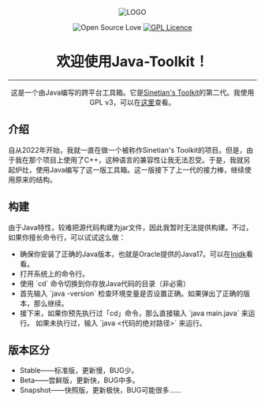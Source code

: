 <div align="center">

![LOGO](https://img.kookapp.cn/assets/2023-01/I00Dam9PiG07903x.png)

![Open Source Love](https://badges.frapsoft.com/os/v3/open-source.svg?v=103)
[![GPL Licence](https://badges.frapsoft.com/os/gpl/gpl.png?v=103)](https://opensource.org/licenses/GPL-3.0/)
# 欢迎使用Java-Toolkit！

---
这是一个由Java编写的跨平台工具箱。它是[Sinetian's Toolkit](https://github.com/SInetian/Toolkit)的第二代。我使用GPL v3，可以在[这里](https://github.com/Sinetian/Java-Toolkit/blob/main/LICENSE)查看。
</div>

## 介绍

自从2022年开始，我就一直在做一个被称作Sinetian's Toolkit的项目。但是，由于我在那个项目上使用了C++，这种语言的兼容性让我无法忍受。于是，我就另起炉灶，使用Java编写了这一版工具箱。这一版接下了上一代的接力棒，继续使用原来的结构。

## 构建

由于Java特性，较难把源代码构建为jar文件，因此我暂时无法提供构建。不过，如果你擅长命令行，可以试试这么做：
- 确保你安装了正确的Java版本，也就是Oracle提供的Java17。可以在[Injdk](https://injdk.cn)看看。
- 打开系统上的命令行。
- 使用 ´cd´ 命令切换到你存放Java代码的目录（非必需）
- 首先输入 ´java -version´ 检查环境变量是否设置正确。如果弹出了正确的版本，那么继续。
- 接下来，如果你预先执行过「cd」命令，那么直接输入 ´java main.java´ 来运行。
如果未执行过，输入 ´java <代码的绝对路径>´ 来运行。

## 版本区分

- Stable——标准版，更新慢，BUG少。
- Beta——尝鲜版，更新快，BUG中多。
- Snapshot——快照版，更新极快，BUG可能很多……
